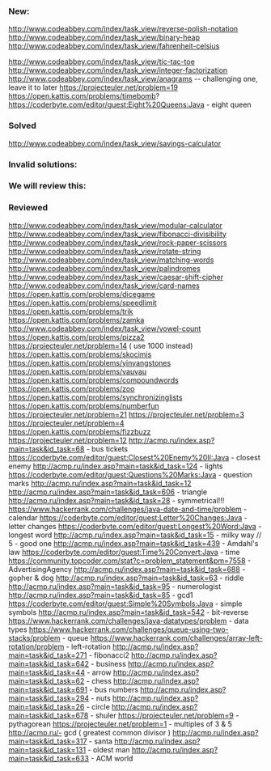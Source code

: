 ### New:
http://www.codeabbey.com/index/task_view/reverse-polish-notation
http://www.codeabbey.com/index/task_view/binary-heap
http://www.codeabbey.com/index/task_view/fahrenheit-celsius


http://www.codeabbey.com/index/task_view/tic-tac-toe
http://www.codeabbey.com/index/task_view/integer-factorization
http://www.codeabbey.com/index/task_view/anagrams -- challenging one, leave it to later
https://projecteuler.net/problem=19
https://open.kattis.com/problems/timebomb?
https://coderbyte.com/editor/guest:Eight%20Queens:Java - eight queen

### Solved
http://www.codeabbey.com/index/task_view/savings-calculator
### Invalid solutions:
### We will review this:
### Reviewed
http://www.codeabbey.com/index/task_view/modular-calculator
http://www.codeabbey.com/index/task_view/fibonacci-divisibility
http://www.codeabbey.com/index/task_view/rock-paper-scissors
http://www.codeabbey.com/index/task_view/rotate-string
http://www.codeabbey.com/index/task_view/matching-words
http://www.codeabbey.com/index/task_view/palindromes
http://www.codeabbey.com/index/task_view/caesar-shift-cipher 
http://www.codeabbey.com/index/task_view/card-names
https://open.kattis.com/problems/dicegame
https://open.kattis.com/problems/speedlimit
https://open.kattis.com/problems/trik
https://open.kattis.com/problems/zamka
http://www.codeabbey.com/index/task_view/vowel-count
https://open.kattis.com/problems/pizza2
https://projecteuler.net/problem=14 ( use 1000 instead)
https://open.kattis.com/problems/skocimis
https://open.kattis.com/problems/yinyangstones 
https://open.kattis.com/problems/vauvau
https://open.kattis.com/problems/compoundwords
https://open.kattis.com/problems/zoo
https://open.kattis.com/problems/synchronizinglists
https://open.kattis.com/problems/numberfun
https://projecteuler.net/problem=21
https://projecteuler.net/problem=3
https://projecteuler.net/problem=4 
https://open.kattis.com/problems/fizzbuzz
https://projecteuler.net/problem=12
http://acmp.ru/index.asp?main=task&id_task=68 - bus tickets
https://coderbyte.com/editor/guest:Closest%20Enemy%20II:Java - closest enemy
http://acmp.ru/index.asp?main=task&id_task=124 - lights
https://coderbyte.com/editor/guest:Questions%20Marks:Java - question marks
http://acmp.ru/index.asp?main=task&id_task=12 
http://acmp.ru/index.asp?main=task&id_task=606 - triangle
http://acmp.ru/index.asp?main=task&id_task=28 - symmetrical!!!
https://www.hackerrank.com/challenges/java-date-and-time/problem - calendar
https://coderbyte.com/editor/guest:Letter%20Changes:Java - letter changes
https://coderbyte.com/editor/guest:Longest%20Word:Java - longest word
http://acmp.ru/index.asp?main=task&id_task=15 - milky way // 5 - good one
http://acmp.ru/index.asp?main=task&id_task=439 - Amdahl's law
https://coderbyte.com/editor/guest:Time%20Convert:Java - time 
https://community.topcoder.com/stat?c=problem_statement&pm=7558 - AdvertisingAgency
http://acmp.ru/index.asp?main=task&id_task=688 - gopher & dog
http://acmp.ru/index.asp?main=task&id_task=63 - riddle
http://acmp.ru/index.asp?main=task&id_task=95 - numerologist
http://acmp.ru/index.asp?main=task&id_task=85 - gcd1
https://coderbyte.com/editor/guest:Simple%20Symbols:Java - simple symbols
http://acmp.ru/index.asp?main=task&id_task=542 - bit-reverse
https://www.hackerrank.com/challenges/java-datatypes/problem - data types
https://www.hackerrank.com/challenges/queue-using-two-stacks/problem - queue
https://www.hackerrank.com/challenges/array-left-rotation/problem - left-rotation
http://acmp.ru/index.asp?main=task&id_task=271 - fibonacci2
http://acmp.ru/index.asp?main=task&id_task=642 - business
http://acmp.ru/index.asp?main=task&id_task=44 - arrow 
http://acmp.ru/index.asp?main=task&id_task=62 - chess
http://acmp.ru/index.asp?main=task&id_task=691 - bus numbers
http://acmp.ru/index.asp?main=task&id_task=294 - nuts
http://acmp.ru/index.asp?main=task&id_task=26  - circle
http://acmp.ru/index.asp?main=task&id_task=678 - shuler
https://projecteuler.net/problem=9 - pythagorean
https://projecteuler.net/problem=1 - multiples of 3 & 5
http://acmp.ru/- gcd ( greatest common divisor )
http://acmp.ru/index.asp?main=task&id_task=317 - santa 
http://acmp.ru/index.asp?main=task&id_task=131 - oldest man
http://acmp.ru/index.asp?main=task&id_task=633 - ACM world
